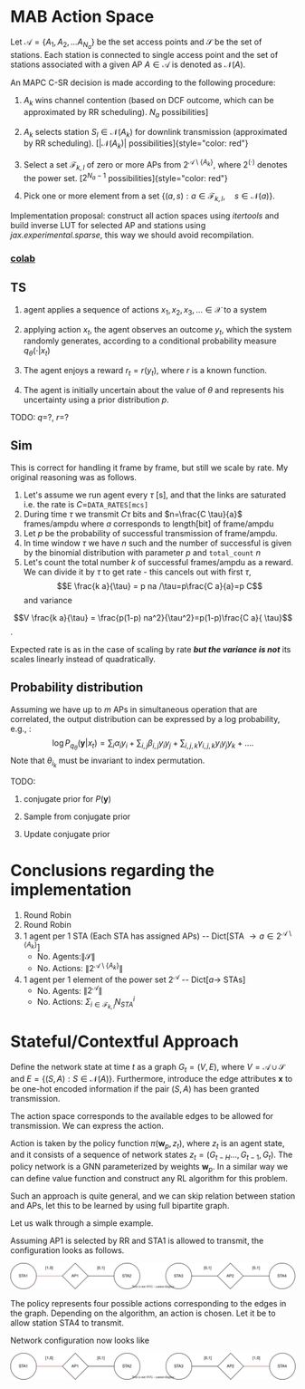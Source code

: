 # MAB Action Space

Let $\mathcal{A}=\{A_1,A_2,\ldots A_{N_a}\}$ be the set access points
and $\mathcal{S}$ be the set of stations. Each station is connected to
single access point and the set of stations associated with a given AP
$A\in \mathcal{A}$ is denoted as $\mathcal{N}(A)$.

An MAPC C-SR decision is made according to the following procedure:

1. $A_k$ wins channel contention (based on DCF outcome, which can be
    approximated by RR scheduling).  $N_a$ possibilities] 

1. $A_k$ selects station $S_l\in \mathcal{N}(A_k)$ for downlink
    transmission (approximated by RR scheduling). [$|\mathcal{N}(A_k)|$
    possibilities]{style="color: red"}

1. Select a set $\mathcal{F}_{k,l}$ of zero or more APs from
    $2^{\mathcal{A}\setminus\{A_k\}}$, where $2^{(\cdot)}$ denotes the
    power set. [$2^{N_a-1}$ possibilities]{style="color: red"}

1. Pick one or more element from a set
    $\{(a,s): a\in \mathcal{F}_{k,l}, \quad s\in \mathcal{N}(a)\}$.

Implementation proposal: construct all action spaces using *itertools*
and build inverse LUT for selected AP and stations using
*jax.experimental.sparse*, this way we should avoid recompilation.

### [colab](https://colab.research.google.com/drive/1ihbJpcRQ9wl_pgec38BkPF2hd_JglUWi?usp=sharing)

## TS

1.  agent applies a sequence of actions
    $x_1, x_2, x_3,\ldots \in \mathcal{X}$ to a system

2.  applying action $x_t$, the agent observes an outcome $y_t$, which
    the system randomly generates, according to a conditional probability
    measure $q_\theta(\cdot | x_t)$

3.  The agent enjoys a reward $r_t = r(y_t)$, where $r$ is a known
    function.

4.  The agent is initially uncertain about the value of $\theta$ and
    represents his uncertainty using a prior distribution $p$.

TODO: $q$=?, $r$=?

## Sim
This is correct for handling it frame by frame, but still we scale by rate. My original reasoning was as follows.

1. Let's assume we run agent every $\tau$ [s], and that the links are saturated i.e. the rate is $C$=`DATA_RATES[mcs]`
2. During time $\tau$ we transmit $C \tau$ bits and $n=\frac{C \tau}{a}$ frames/ampdu where $a$ corresponds to length[bit] of frame/ampdu
3. Let $p$ be the probability of successful transmission of  frame/ampdu.
4. In time window $\tau$ we have $n$ such and the number of successful is given by the binomial distribution with parameter $p$ and `total_count` $n$
5. Let's count the total number $k$ of successful frames/ampdu as a reward. We can divide it by $\tau$ to get rate - this cancels out with first $\tau$,
 $$E \frac{k a}{\tau} = p na /\tau=p\frac{C a}{a}=p C$$ and variance

$$V \frac{k a}{\tau} = \frac{p(1-p) na^2}{\tau^2}=p(1-p)\frac{C a}{ \tau}$$ .

Expected rate is as in the case of scaling by rate ***but the variance is not*** its scales linearly instead of quadratically.  


## Probability distribution

Assuming we have up to $m$ APs in simultaneous operation that are
correlated, the output distribution can be expressed by a log
probability, e.g., :
$$\log P_{q_\theta}(\mathbf y|x_t)=\sum_i \alpha_i  y_i+ \sum_{i,j}\beta_{i,j} y_i y_j + \sum_{i,j,k}\gamma_{i,j,k}y_i y_j y_k + \ldots.$$
Note that $\theta_{i_k}$ must be invariant to index permutation.

TODO:

1.  conjugate prior for $P(\mathbf y)$

2.  Sample from conjugate prior

3.  Update conjugate prior

# Conclusions regarding the implementation


1. Round Robin 
1. Round Robin 
1. $1$ agent per $1$ STA (Each STA has assigned APs) -- Dict\[STA $\rightarrow a \in 2^{\mathcal{A}\setminus\{A_k\}}$\] 
    - No. Agents:$\| \mathcal{S}\|$ 
    - No. Actions: $\|2^{\mathcal{A}\setminus\{A_k\}}\|$
1.  $1$ agent per $1$ element of the power set $2^{\mathcal{A}}$ -- Dict\[$a \rightarrow$ STAs\] 
    - No. Agents: $\|2^{\mathcal{A}}\|$
    - No. Actions: $\Sigma_{i \in \mathcal{F}_{k,l}} N_{STA}^{i}$


# Stateful/Contextful Approach

Define the network state at time $t$ as a graph $G_t=(V,E)$, where
$V=\mathcal{A}\cup \mathcal{S}$ and $E=\{(S,A): S\in \mathcal{N}(A)\}$.
Furthermore, introduce the edge attributes $\mathbf x$ to be one-hot encoded
information if the pair $(S,A)$ has been granted transmission.

The action space corresponds to the available edges to be allowed for
transmission. We can express the action.

Action is taken by the policy function $\pi(\mathbf w_p, z_t)$, where $z_t$
is an agent state, and it consists of a sequence of network states
$z_t=(G_{t-H}\ldots,G_{t-1},G_t)$. The policy network is a GNN
parameterized by weights $\mathbf w_p$. In a similar way we can define value
function and construct any RL algorithm for this problem.

Such an approach is quite general, and we can skip relation between
station and APs, let this to be learned by using full bipartite graph.

Let us walk through a simple example.

Assuming AP1 is selected by RR and STA1 is allowed to transmit, the configuration looks as follows.

![net1](./net1_step1.svg)

The policy represents four possible actions corresponding to the edges in the graph.
Depending on the algorithm, an action is chosen. Let it be to allow station STA4 to transmit.

Network configuration now looks like

![net1](./net1_step2.svg)

